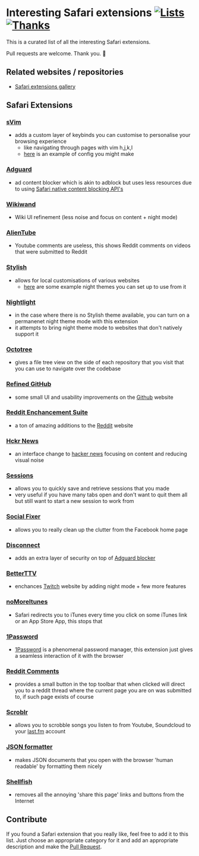 # Interesting Safari extensions [![Lists](https://img.shields.io/badge/More%20Lists-🔖-blue.svg)](https://github.com/learn-anything/maps#explore-and-improve-our-curated-lists) [![Thanks](https://img.shields.io/badge/Say%20Thanks-💗-ff69b4.svg)](https://www.patreon.com/learnanything)

This is a curated list of all the interesting Safari extensions.

Pull requests are welcome. Thank you. 💜

## Related websites / repositories 
- [Safari extensions gallery](https://safari-extensions.apple.com)

## Safari Extensions 
### [sVim](https://github.com/flipxfx/sVim) 
- adds a custom layer of keybinds you can customise to personalise your browsing experience
	- like navigating through pages with vim h,j,k,l 
	- [here](https://gist.github.com/c26e6a05e4e426e0542e55b7513b581c) is an example of config you might make

### [Adguard](https://adguard.com/en/adblock-adguard-safari.html) 
- ad content blocker which is akin to adblock but uses less resources due to using [Safari native content blocking API's](https://developer.apple.com/library/content/documentation/Extensions/Conceptual/ContentBlockingRules/Introduction/Introduction.html)

### [Wikiwand](http://www.wikiwand.com) 
- Wiki UI refinement (less noise and focus on content + night mode)

### [AlienTube](https://github.com/mabako/alientube) 
- Youtube comments are useless, this shows Reddit comments on videos that were submitted to Reddit

### [Stylish](http://sobolev.us/stylish/) 
- allows for local customisations of various websites
	- [here](https://medium.com/@NikitaVoloboev/the-best-kind-of-web-3c9131a1fd99) are some example night themes you can set up to use from it
	
### [Nightlight](https://github.com/Gofake1/Nightlight) 
- in the case where there is no Stylish theme available, you can turn on a permanenet night theme mode with this extension
- it attempts to bring night theme mode to websites that don't natively support it

### [Octotree](https://github.com/buunguyen/octotree) 
- gives a file tree view on the side of each repository that you visit that you can use to navigate over the codebase

### [Refined GitHub](https://github.com/fantattitude/refined-github-safari)
- some small UI and usability improvements on the [Github](https://github.com/) website

### [Reddit Enchancement Suite ](https://github.com/honestbleeps/Reddit-Enhancement-Suite)
- a ton of amazing additions to the [Reddit](http://www.reddit.com/) website

### [Hckr News](https://hckrnews.com/about.html#extensions)
- an interface change to [hacker news](https://news.ycombinator.com/) focusing on content and reducing visual noise

### [Sessions](https://sessions-extension.github.io/Sessions/)
- allows you to quickly save and retrieve sessions that you made
- very useful if you have many tabs open and don't want to quit them all but still want to start a new session to work from

### [Social Fixer](http://socialfixer.com/download.html)
- allows you to really clean up the clutter from the Facebook home page

### [Disconnect](https://disconnect.me/)
- adds an extra layer of security on top of [Adguard blocker](https://adguard.com/en/adblock-adguard-safari.html) 

### [BetterTTV](https://nightdev.com/betterttv/)
- enchances [Twitch](http://twitch.tv/) website by adding night mode + few more features

### [noMoreItunes](http://nomoreitunes.einserver.de/) 
- Safari redirects you to iTunes every time you click on some iTunes link or an App Store App, this stops that

### [1Password](https://agilebits.com/onepassword/extensions) 
- [1Password](https://1password.com) is a phenomenal password manager, this extension just gives a seamless interaction of it with the browser

### [Reddit Comments ](http://safariextendr.com/extension/reddit-comments)
- provides a small button in the top toolbar that when clicked will direct you to a reddit thread where the current page you are on was submitted to, if such page exists of course

### [Scroblr](http://scroblr.fm/)
- allows you to scrobble songs you listen to from Youtube, Soundcloud to your [last.fm](http://last.fm) account

### [JSON formatter ](https://github.com/rfletcher/safari-json-formatter)
- makes JSON documents that you open with the browser 'human readable' by formatting them nicely

### [Shellfish](http://open-bits.com/shellfish/)
- removes all the annoying 'share this page' links and buttons from the Internet


## Contribute 
If you found a Safari extension that you really like, feel free to add it to this list. Just choose an appropriate category for it and add an appropriate description and make the [Pull Request](https://help.github.com/articles/about-pull-requests/).